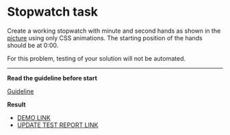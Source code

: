 # Stopwatch task

Create a working stopwatch with minute and second hands as shown in the [picture](stopwatch.png) using only CSS animations. The starting position of the hands should be at 0:00.

For this problem, testing of your solution will not be automated.

---
**Read the guideline before start**

[Guideline](https://github.com/mate-academy/layout_task-guideline/blob/master/README.md)

**Result**

- [DEMO LINK](https://volodymyr-roiuk.github.io/layout_stop-watch/)
- [UPDATE TEST REPORT LINK](https://<your_account>.github.io/<repo_name>/report/html_report/)

